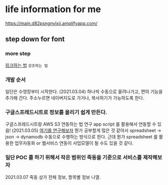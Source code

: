# life information for me

https://main.d82psngnylxij.amplifyapp.com/

## step down for font

### more step

[링크하는 법](https://naver.com)
`강조하는 법`

### 개발 순서

일단은 수영장부터 시작한다. (2021.03.04)
하나씩 수동으로 올려나가고, 편의 기능을 추가해 간다.
주소누르면 네이버지도로 가거나, 복사하기가 가능하도록 한다.

### 구글스프레드시트로 정보를 올리기 쉽게 만든다.

구글스프레드시트랑 AWS S3 연동하는 법 연구
app script 를 활용해서 연동할 수 있음! (2021.03.05)
[여기를 연구해보자](https://github.com/liddiard/google-sheet-s3)
뭔가 공부할게 많은 것 같아서
spreadsheet -> json -> dynamodb 수동으로 수행하는 방식으로 한다.
근데 뭔가 spreadsheet 를 활용한 업무자동화 or 웹서비스 연동이 사업모델이 될 수도 있을 것 같다.

### 일단 POC 를 하기 위해서 작은 범위인 죽동을 기준으로 서비스를 제작해보자

2021.03.07 죽동 상가 전체 정보, 항목별 정보 나열.
